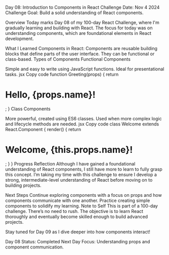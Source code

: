 Day 08: Introduction to Components in React
Challenge Date: Nov 4 2024
Challenge Goal: Build a solid understanding of React components.

Overview
Today marks Day 08 of my 100-day React Challenge, where I'm gradually learning and building with React. The focus for today was on understanding components, which are foundational elements in React development.

What I Learned
Components in React:
Components are reusable building blocks that define parts of the user interface.
They can be functional or class-based.
Types of Components
Functional Components

Simple and easy to write using JavaScript functions.
Ideal for presentational tasks.
jsx
Copy code
function Greeting(props) {
return <h1>Hello, {props.name}!</h1>;
}
Class Components

More powerful, created using ES6 classes.
Used when more complex logic and lifecycle methods are needed.
jsx
Copy code
class Welcome extends React.Component {
render() {
return <h1>Welcome, {this.props.name}!</h1>;
}
}
Progress Reflection
Although I have gained a foundational understanding of React components, I still have more to learn to fully grasp this concept. I’m taking my time with this challenge to ensure I develop a strong, intermediate-level understanding of React before moving on to building projects.

Next Steps
Continue exploring components with a focus on props and how components communicate with one another.
Practice creating simple components to solidify my learning.
Note to Self
This is part of a 100-day challenge. There’s no need to rush. The objective is to learn React thoroughly and eventually become skilled enough to build advanced projects.

Stay tuned for Day 09 as I dive deeper into how components interact!

Day 08 Status: Completed
Next Day Focus: Understanding props and component communication.
